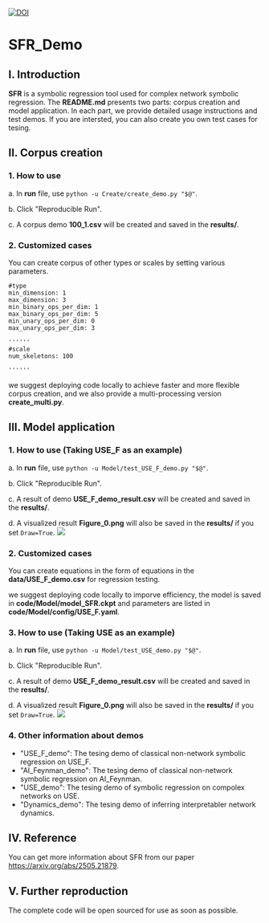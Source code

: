 [![DOI](https://zenodo.org/badge/DOI/10.5281/zenodo.15607531.svg)](https://doi.org/10.5281/zenodo.15607531)

# SFR_Demo

## I. Introduction
**SFR** is a symbolic regression tool used for complex network symbolic regression. The **README.md** presents two parts: corpus creation and model application. In each part, we provide detailed usage instructions and test demos. If you are intersted, you can also create you own test cases for tesing.

## II. Corpus creation
### 1. How to use
a. In **run** file, use `python -u Create/create_demo.py "$@"`.

b. Click "Reproducible Run".

c. A corpus demo **100_1.csv** will be created and saved in the **results/**.

### 2. Customized cases
You can create corpus of other types or scales by setting various parameters.

```
#type
min_dimension: 1
max_dimension: 3
min_binary_ops_per_dim: 1
max_binary_ops_per_dim: 5
min_unary_ops_per_dim: 0
max_unary_ops_per_dim: 3

''''''
#scale
num_skeletons: 100

''''''
```
we suggest deploying code locally to achieve faster and more flexible corpus creation, and we also provide a multi-processing version **create_multi.py**.

## III. Model application
### 1. How to use (Taking USE_F as an example)
a. In **run** file, use `python -u Model/test_USE_F_demo.py "$@"`.

b. Click "Reproducible Run".

c. A result of demo **USE_F_demo_result.csv** will be created and saved in the **results/**.

d. A visualized result **Figure_0.png** will also be saved in the **results/** if you set `Draw=True`.
![](Figure_0.png)


### 2. Customized cases
You can create equations in the form of equations in the **data/USE_F_demo.csv** for regression testing.

we suggest deploying code locally to imporve efficiency, the model is saved in **code/Model/model_SFR.ckpt** and parameters are listed in **code/Model/config/USE_F.yaml**.

### 3. How to use (Taking USE as an example)

a. In **run** file, use `python -u Model/test_USE_demo.py "$@"`.

b. Click "Reproducible Run".

c. A result of demo **USE_F_demo_result.csv** will be created and saved in the **results/**.

d. A visualized result **Figure_0.png** will also be saved in the **results/** if you set `Draw=True`.
![](Figure_1.png)

### 4. Other information about demos 
- "USE_F_demo": The tesing demo of classical non-network symbolic regression on USE_F.
- "AI_Feynman_demo": The tesing demo of classical non-network symbolic regression on AI_Feynman.
- "USE_demo": The tesing demo of symbolic regression on compolex networks on USE.
- "Dynamics_demo": The tesing demo of inferring interpretabler network dynamics.


## IV. Reference
You can get more information about SFR from our paper https://arxiv.org/abs/2505.21879.

## V. Further reproduction
The complete code will be open sourced for use as soon as possible.





